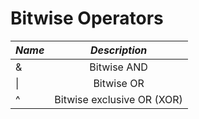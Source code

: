 # Bitwise Operators

|  ***Name***    |  ***Description***    | 
|:----|:----:|
|   &     |   Bitwise AND     | 
|   \|   |   Bitwise OR   | 
|   ^    |   Bitwise exclusive OR (XOR)  |